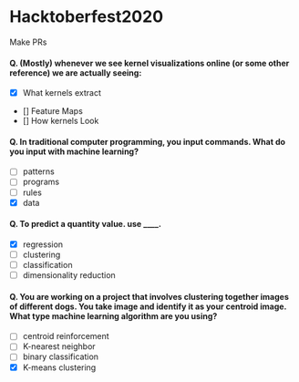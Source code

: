 # Hacktoberfest2020
Make PRs

#### Q. (Mostly) whenever we see kernel visualizations online (or some other reference) we are actually seeing:
- [X] What kernels extract
- [] Feature Maps
- [] How kernels Look

#### Q. In traditional computer programming, you input commands. What do you input with machine learning?
- [ ] patterns
- [ ] programs
- [ ] rules
- [x] data

#### Q. To predict a quantity value. use ____.
- [x] regression
- [ ] clustering
- [ ] classification
- [ ] dimensionality reduction

#### Q. You are working on a project that involves clustering together images of different dogs. You take image and identify it as your centroid image. What type machine learning algorithm are you using?
- [ ] centroid reinforcement
- [ ] K-nearest neighbor
- [ ] binary classification
- [x] K-means clustering
